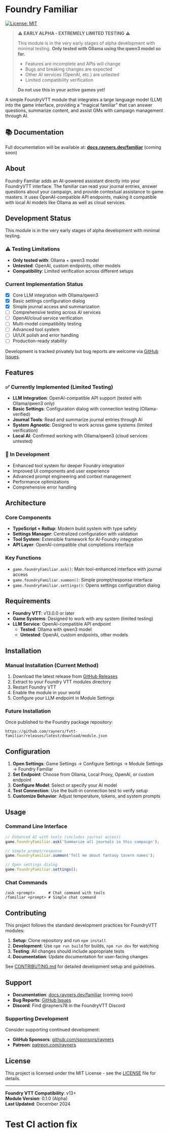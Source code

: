 # Foundry Familiar

[![License: MIT](https://img.shields.io/badge/License-MIT-yellow.svg)](https://opensource.org/licenses/MIT)

> ⚠️ **EARLY ALPHA - EXTREMELY LIMITED TESTING** ⚠️
>
> This module is in the very early stages of alpha development with minimal testing.
> **Only tested with Ollama using the qwen3 model so far.**
>
> - Features are incomplete and APIs will change
> - Bugs and breaking changes are expected
> - Other AI services (OpenAI, etc.) are untested
> - Limited compatibility verification
>
> **Do not use this in your active games yet!**

A simple FoundryVTT module that integrates a large language model (LLM) into the game interface, providing a "magical familiar" that can answer questions, summarize content, and assist GMs with campaign management through AI.

## 📚 Documentation

Full documentation will be available at: **[docs.rayners.dev/familiar](https://docs.rayners.dev/familiar)** (coming soon)

## About

Foundry Familiar adds an AI-powered assistant directly into your FoundryVTT interface. The familiar can read your journal entries, answer questions about your campaign, and provide contextual assistance to game masters. It uses OpenAI-compatible API endpoints, making it compatible with local AI models like Ollama as well as cloud services.

## Development Status

This module is in the very early stages of alpha development with minimal testing.

### ⚠️ Testing Limitations

- **Only tested with**: Ollama + qwen3 model
- **Untested**: OpenAI, custom endpoints, other models
- **Compatibility**: Limited verification across different setups

### Current Implementation Status

- [x] Core LLM integration with Ollama/qwen3
- [x] Basic settings configuration dialog
- [x] Simple journal access and summarization
- [ ] Comprehensive testing across AI services
- [ ] OpenAI/cloud service verification
- [ ] Multi-model compatibility testing
- [ ] Advanced tool system
- [ ] UI/UX polish and error handling
- [ ] Production-ready stability

Development is tracked privately but bug reports are welcome via [GitHub Issues](https://github.com/rayners/fvtt-familiar/issues).

## Features

### ✅ Currently Implemented (Limited Testing)

- **LLM Integration**: OpenAI-compatible API support (tested with Ollama/qwen3 only)
- **Basic Settings**: Configuration dialog with connection testing (Ollama-verified)
- **Journal Tools**: Read and summarize journal entries through AI
- **System Agnostic**: Designed to work across game systems (limited verification)
- **Local AI**: Confirmed working with Ollama/qwen3 (cloud services untested)

### 🚧 In Development

- Enhanced tool system for deeper Foundry integration
- Improved UI components and user experience
- Advanced prompt engineering and context management
- Performance optimizations
- Comprehensive error handling

## Architecture

### Core Components

- **TypeScript + Rollup**: Modern build system with type safety
- **Settings Manager**: Centralized configuration with validation
- **Tool System**: Extensible framework for AI-Foundry integration
- **API Layer**: OpenAI-compatible chat completions interface

### Key Functions

- `game.foundryFamiliar.ask()`: Main tool-enhanced interface with journal access
- `game.foundryFamiliar.summon()`: Simple prompt/response interface
- `game.foundryFamiliar.settings()`: Opens settings configuration dialog

## Requirements

- **Foundry VTT**: v13.0.0 or later
- **Game Systems**: Designed to work with any system (limited testing)
- **LLM Service**: OpenAI-compatible API endpoint
  - **Tested**: Ollama with qwen3 model
  - **Untested**: OpenAI, custom endpoints, other models

## Installation

### Manual Installation (Current Method)

1. Download the latest release from [GitHub Releases](https://github.com/rayners/fvtt-familiar/releases)
2. Extract to your Foundry VTT modules directory
3. Restart Foundry VTT
4. Enable the module in your world
5. Configure your LLM endpoint in Module Settings

### Future Installation

Once published to the Foundry package repository:

```
https://github.com/rayners/fvtt-familiar/releases/latest/download/module.json
```

## Configuration

1. **Open Settings**: Game Settings → Configure Settings → Module Settings → Foundry Familiar
2. **Set Endpoint**: Choose from Ollama, Local Proxy, OpenAI, or custom endpoint
3. **Configure Model**: Select or specify your AI model
4. **Test Connection**: Use the built-in connection test to verify setup
5. **Customize Behavior**: Adjust temperature, tokens, and system prompts

## Usage

### Command Line Interface

```javascript
// Enhanced AI with tools (includes journal access)
game.foundryFamiliar.ask('Summarize all journals in this campaign');

// Simple prompt/response
game.foundryFamiliar.summon('Tell me about fantasy tavern names');

// Open settings dialog
game.foundryFamiliar.settings();
```

### Chat Commands

```
/ask <prompt>      # Chat command with tools
/familiar <prompt> # Simple chat command
```

## Contributing

This project follows the standard development practices for FoundryVTT modules:

1. **Setup**: Clone repository and run `npm install`
2. **Development**: Use `npm run build` for builds, `npm run dev` for watching
3. **Testing**: All changes should include appropriate tests
4. **Documentation**: Update documentation for user-facing changes

See [CONTRIBUTING.md](CONTRIBUTING.md) for detailed development setup and guidelines.

## Support

- **Documentation**: [docs.rayners.dev/familiar](https://docs.rayners.dev/familiar) (coming soon)
- **Bug Reports**: [GitHub Issues](https://github.com/rayners/fvtt-familiar/issues)
- **Discord**: Find @rayners78 in the FoundryVTT Discord

### Supporting Development

Consider supporting continued development:

- **GitHub Sponsors**: [github.com/sponsors/rayners](https://github.com/sponsors/rayners)
- **Patreon**: [patreon.com/rayners](https://patreon.com/rayners)

## License

This project is licensed under the MIT License - see the [LICENSE](LICENSE) file for details.

---

**Foundry VTT Compatibility**: v13+  
**Module Version**: 0.1.0 (Alpha)  
**Last Updated**: December 2024
# Test CI action fix
